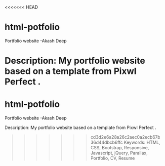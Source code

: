<<<<<<< HEAD
# html-potfolio
Portfolio website -Akash Deep

Description: My portfolio website based on a template from Pixwl Perfect .
=======
# html-potfolio
Portfolio website -Akash Deep

Description: My portfolio website based on a template from Pixwl Perfect .
>>>>>>> cd3d2e6a28a26c2aec0a2ecb67b36d44dbcb6ffc
Keywords: HTML, CSS, Bootstrap, Responsive, Javascript, jQuery, Parallax, Portfolio, CV, Resume